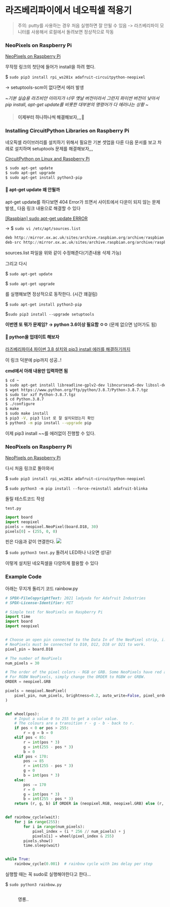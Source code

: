 # 라즈베리파이에서 네오픽셀 적용기

> 주의: putty를 사용하는 경우 처음 실행하면 잘 안될 수 있음 -> 라즈베리파이 모니터를 사용해서 로컬에서 돌려보면 정상적으로 작동

### NeoPixels on Raspberry Pi

[NeoPixels on Raspberry Pi](https://learn.adafruit.com/neopixels-on-raspberry-pi/python-usage)

무작정 링크의 첫단에 들어가 install을 하려 했다.

$ `sudo pip3 install rpi_ws281x adafruit-circuitpython-neopixel`

→ setuptools-scm이 없다면서 에러 발생

\~_기본 실습용 라즈비안 이미지가 너무 옛날 버전이라서 그런지 파이썬 버전이 낮아서 pip install, apt-get update를 비롯한 대부분의 명령어가 다 에러나는 상황_ \~

> #### **이제부터 하나하나씩 해결해보자,,,🐾**

### Installing CircuitPython Libraries on Raspberry Pi

네오픽셀 라이브러리를 설치하기 위해서 필요한 기본 셋업을 다룬 다음 문서를 보고 차례로 설치하며 setuptools 문제를 해결해보자,,,

[CircuitPython on Linux and Raspberry Pi](https://learn.adafruit.com/circuitpython-on-raspberrypi-linux/installing-circuitpython-on-raspberry-pi)

```sh
$ sudo apt-get update
$ sudo apt-get upgrade
$ sudo apt-get install python3-pip
```

#### 👊 apt-get update 왜 안될까

apt-get update를 하다보면 404 Error가 뜨면서 사이트에서 다운이 되지 않는 문제 발생,, 다음 링크 내용으로 해결할 수 있다

[\[Raspbian\] sudo apt-get update ERROR](https://baked-corn.tistory.com/37)

→ $ `sudo vi /etc/apt/sources.list`

```python
deb http://mirror.ox.ac.uk/sites/archive.raspbian.org/archive/raspbian stretch main contrib non-free rpi
deb-src http://mirror.ox.ac.uk/sites/archive.raspbian.org/archive/raspbian stretch main contrib non-free rpi
```

sources.list 파일을 위와 같이 수정해준다(기존내용 삭제 가능)

그리고 다시

$ `sudo apt-get update`

$ `sudo apt-get upgrade`

를 실행해보면 정상적으로 동작한다. (시간 꽤걸림)

$ `sudo apt-get install python3-pip`

$`sudo pip3 install --upgrade setuptools`

**이번엔 또 뭐가 문제임? → python 3.6이상 필요함 ㅇㅇ** (문제 없으면 넘어가도 됨)

#### 👊 python을 업데이트 해보자

[라즈베리파이4 파이썬 3.8 설치와 pip3 install 에러를 해결하기까지](https://redfox.tistory.com/11)

이 링크 덕분에 pip까지 성공..!

**cmd에서 아래 내용만 입력하면 됨**



```sh
$ cd ~
$ sudo apt-get install libreadline-gplv2-dev libncursesw5-dev libssl-dev libsqlite3-dev tk-dev libgdbm-dev libc6-dev libbz2-dev libffi-dev
$ wget https://www.python.org/ftp/python/3.8.7/Python-3.8.7.tgz
$ sudo tar xzf Python-3.8.7.tgz
$ cd Python.3.8.7
$ ./configure
$ make
$ sudo make install
$ pip3 -V, pip3 list 로 잘 설치되었는지 확인
$ python3 -m pip install --upgrade pip
```

이제 pip3 install \~\~를 에러없이 진행할 수 있다.

### NeoPixels on Raspberry Pi

[NeoPixels on Raspberry Pi](https://learn.adafruit.com/neopixels-on-raspberry-pi/python-usage)

다시 처음 링크로 돌아와서

$ `sudo pip3 install rpi_ws281x adafruit-circuitpython-neopixel`

$ `sudo python3 -m pip install --force-reinstall adafruit-blinka`

돌릴 테스트코드 작성

`test.py`

```python
import board
import neopixel
pixels = neopixel.NeoPixel(board.D18, 30)
pixels[0] = (255, 0, 0)
```

핀은 다음과 같이 연결한다. ![](https://images.velog.io/images/oliviarla/post/3457a62a-f639-4dcd-beb5-9e5a00b14e8c/image.png)

$ `sudo python3 test.py` 돌려서 LED하나 나오면 성!공!

이렇게 설치된 네오픽셀을 다양하게 활용할 수 있다

### Example Code

아래는 무지개 돌리기 코드 rainbow.py

```python
# SPDX-FileCopyrightText: 2021 ladyada for Adafruit Industries
# SPDX-License-Identifier: MIT

# Simple test for NeoPixels on Raspberry Pi
import time
import board
import neopixel


# Choose an open pin connected to the Data In of the NeoPixel strip, i.e. board.D18
# NeoPixels must be connected to D10, D12, D18 or D21 to work.
pixel_pin = board.D18

# The number of NeoPixels
num_pixels = 30

# The order of the pixel colors - RGB or GRB. Some NeoPixels have red and green reversed!
# For RGBW NeoPixels, simply change the ORDER to RGBW or GRBW.
ORDER = neopixel.GRB

pixels = neopixel.NeoPixel(
    pixel_pin, num_pixels, brightness=0.2, auto_write=False, pixel_order=ORDER
)


def wheel(pos):
    # Input a value 0 to 255 to get a color value.
    # The colours are a transition r - g - b - back to r.
    if pos < 0 or pos > 255:
        r = g = b = 0
    elif pos < 85:
        r = int(pos * 3)
        g = int(255 - pos * 3)
        b = 0
    elif pos < 170:
        pos -= 85
        r = int(255 - pos * 3)
        g = 0
        b = int(pos * 3)
    else:
        pos -= 170
        r = 0
        g = int(pos * 3)
        b = int(255 - pos * 3)
    return (r, g, b) if ORDER in (neopixel.RGB, neopixel.GRB) else (r, g, b, 0)


def rainbow_cycle(wait):
    for j in range(255):
        for i in range(num_pixels):
            pixel_index = (i * 256 // num_pixels) + j
            pixels[i] = wheel(pixel_index & 255)
        pixels.show()
        time.sleep(wait)


while True:
    rainbow_cycle(0.001)  # rainbow cycle with 1ms delay per step
```

실행할 때는 꼭 sudo로 실행해야한다고 한다...

&#x20;$ `sudo python3 rainbow.py`&#x20;

<figure><img src="https://images.velog.io/images/oliviarla/post/4dcad81f-8008-4775-b727-c49062cc9fcd/KakaoTalk_20211021_194658093%20(1).gif" alt=""><figcaption><p>영롱..</p></figcaption></figure>
